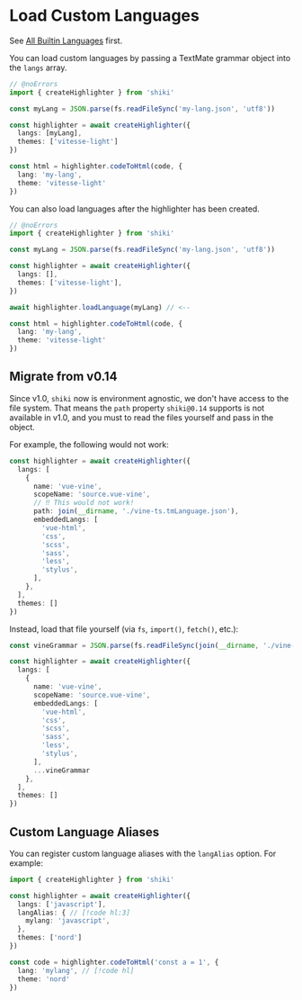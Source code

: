 # Load Custom Languages

See [All Builtin Languages](/languages) first.

You can load custom languages by passing a TextMate grammar object into the `langs` array.

```ts twoslash
// @noErrors
import { createHighlighter } from 'shiki'

const myLang = JSON.parse(fs.readFileSync('my-lang.json', 'utf8'))

const highlighter = await createHighlighter({
  langs: [myLang],
  themes: ['vitesse-light']
})

const html = highlighter.codeToHtml(code, {
  lang: 'my-lang',
  theme: 'vitesse-light'
})
```

You can also load languages after the highlighter has been created.

```ts twoslash
// @noErrors
import { createHighlighter } from 'shiki'

const myLang = JSON.parse(fs.readFileSync('my-lang.json', 'utf8'))

const highlighter = await createHighlighter({
  langs: [],
  themes: ['vitesse-light'],
})

await highlighter.loadLanguage(myLang) // <--

const html = highlighter.codeToHtml(code, {
  lang: 'my-lang',
  theme: 'vitesse-light'
})
```

## Migrate from v0.14

Since v1.0, `shiki` now is environment agnostic, we don't have access to the file system. That means the `path` property `shiki@0.14` supports is not available in v1.0, and you must to read the files yourself and pass in the object.

For example, the following would not work:

```ts
const highlighter = await createHighlighter({
  langs: [
    {
      name: 'vue-vine',
      scopeName: 'source.vue-vine',
      // ‼️ This would not work!
      path: join(__dirname, './vine-ts.tmLanguage.json'),
      embeddedLangs: [
        'vue-html',
        'css',
        'scss',
        'sass',
        'less',
        'stylus',
      ],
    },
  ],
  themes: []
})
```

Instead, load that file yourself (via `fs`, `import()`, `fetch()`, etc.):

```ts
const vineGrammar = JSON.parse(fs.readFileSync(join(__dirname, './vine-ts.tmLanguage.json'), 'utf8'))

const highlighter = await createHighlighter({
  langs: [
    {
      name: 'vue-vine',
      scopeName: 'source.vue-vine',
      embeddedLangs: [
        'vue-html',
        'css',
        'scss',
        'sass',
        'less',
        'stylus',
      ],
      ...vineGrammar
    },
  ],
  themes: []
})
```

## Custom Language Aliases

You can register custom language aliases with the `langAlias` option. For example:

```ts twoslash
import { createHighlighter } from 'shiki'

const highlighter = await createHighlighter({
  langs: ['javascript'],
  langAlias: { // [!code hl:3]
    mylang: 'javascript',
  },
  themes: ['nord']
})

const code = highlighter.codeToHtml('const a = 1', {
  lang: 'mylang', // [!code hl]
  theme: 'nord'
})
```
